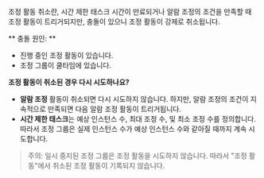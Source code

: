 조정 활동 취소란, 시간 제한 태스크 시간이 만료되거나 알람 조정의 조건을 만족할 때 조정 활동이 트리거되지만, 충돌이 있으니 조정 활동이 강제로 취소됩니다.

** 충돌 원인: **
- 진행 중인 조정 활동이 있습니다.
- 조정 그룹이 쿨타임에 있습니다.

**조정 활동이 취소된 경우 다시 시도하나요?**
- **알람 조정** 활동이 취소되면 다시 시도하지 않습니다. 하지만, 알람 조정의 조건이 지속적으로 만족되면 다음 알람 조정 활동이 트리거됩니다.
- **시간 제한 태스크**는 예상 인스턴스 수, 최대 조정 수, 및 최소 조정 수를 정의합니다. 따라서 조정 그룹은 실제 인스턴스 수가 예상 인스턴스 수와 같아질 때까지 계속 시도합니다.

> 주의: 일시 중지된 조정 그룹은 조정 활동을 시도하지 않습니다. 따라서 "조정 활동"에서 취소된 조정 활동이 기록되지 않습니다.

